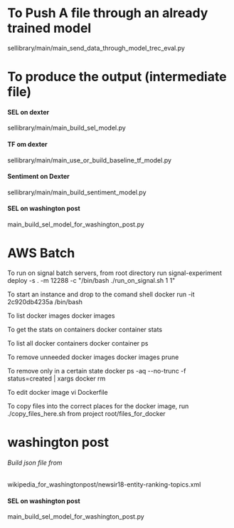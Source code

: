 

# To Push A file through an already trained model

sellibrary/main/main_send_data_through_model_trec_eval.py

# To produce the output (intermediate file)

#### SEL on dexter

sellibrary/main/main_build_sel_model.py

#### TF om dexter

sellibrary/main/main_use_or_build_baseline_tf_model.py

#### Sentiment on Dexter

sellibrary/main/main_build_sentiment_model.py

#### SEL on washington post

main_build_sel_model_for_washington_post.py



# AWS Batch

To run on signal batch servers, from root directory run
signal-experiment deploy -s . -m 12288 -c "/bin/bash ./run_on_signal.sh 1 1"

To start an instance and drop to the comand shell
docker run -it 2c920db4235a /bin/bash

To list docker images
docker images

To get the stats on containers
docker container stats

To list all docker containers
docker container ps

To remove unneeded docker images
docker images prune


To remove only in a certain state
docker ps -aq --no-trunc -f status=created | xargs docker rm

To edit docker image
vi Dockerfile

To copy files into the correct places for the docker image, run
./copy_files_here.sh
from project root/files_for_docker


# washington post

###### Build json file from 

wikipedia_for_washingtonpost/newsir18-entity-ranking-topics.xml



#### SEL on washington post

main_build_sel_model_for_washington_post.py

